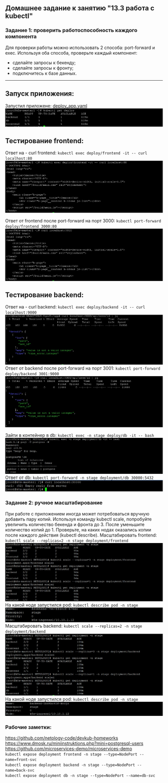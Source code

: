 ## Домашнее задание к занятию "13.3 работа с kubectl" </br>
### Задание 1: проверить работоспособность каждого компонента </br>
Для проверки работы можно использовать 2 способа: port-forward и exec. Используя оба способа, проверьте каждый компонент: </br>
* сделайте запросы к бекенду; </br>
* сделайте запросы к фронту; </br>
* подключитесь к базе данных. </br>
--------------------------------------------------------------
## Запуск приложения: </br>
Запустил приложене: [deploy_app.yaml](https://github.com/murzinvit/13.03_kubernetes_config_kubectl/blob/4df2fa1c427a9890efa560d56cc3a8025eb15f9e/deploy_app.yaml) </br>
![kubectl_get_depl](https://github.com/murzinvit/screen_1/blob/6230c64bc7d0beeb9857e02530fd3e783d0aa9cb/Kuber_deploy_app_last.jpg) </br>
## Тестирование frontend: </br>
Ответ на - curl frontend: `kubectl exec deploy/frontend -it -- curl localhost:80` </br>
![exec_frontend](https://github.com/murzinvit/screen_1/blob/89ff2d0c91b05822e5458604bae9a236e4e4feba/Kuber_curl_front_last.jpg) </br>

Ответ от frontend после port-forward на порт 3000: `kubectl port-forward deploy/frontend 3000:80`</br>
![Kuber_curl_list](https://github.com/murzinvit/screen_1/blob/0d839c304aa53215021b871e776f0ccd9151b5c3/Kuber_forward_front_last.jpg) </br>

## Тестирование backend: </br>
Ответ на - curl backend: `kubectl exec deploy/backend -it -- curl localhost:9000` </br>
![exec_backend](https://github.com/murzinvit/screen_1/blob/c7f5405f04459820f5373dc9d8114b4d70c374fc/Kuber_curl_backend_last.jpg) </br>
Ответ от backend после port-forward на порт 3001: `kubectl port-forward deploy/backend 3001:9000` </br>
![exec_backend_faild](https://github.com/murzinvit/screen_1/blob/0d839c304aa53215021b871e776f0ccd9151b5c3/Kuber_farward_backend_last.jpg) </br>

Зайти в контейнер в db: `kubectl exec -n stage deploy/db -it -- bash` </br>
![db_answer](https://github.com/murzinvit/screen/blob/eff71e5445754d45a38055080e995fcee2ccd349/Kuber_exec_postres_news.jpg) </br>
Ответ от db: `kubectl port-forward -n stage deployment/db 30000:5432`</br>
![Kuber_curl_postgres](https://github.com/murzinvit/screen/blob/eff71e5445754d45a38055080e995fcee2ccd349/Kuber_curl_postgres.jpg) </br>

### Задание 2: ручное масштабирование </br>
При работе с приложением иногда может потребоваться вручную добавить пару копий. Используя команду kubectl scale, попробуйте увеличить количество бекенда и фронта до 3. После уменьшите количество копий до 1. Проверьте, на каких нодах оказались копии после каждого действия (kubectl describe).
Масштабировать frontend: `kubectl scale --replicas=2 -n stage deployment/frontend` </br>
![scale_frontend](https://github.com/murzinvit/screen/blob/f7cca75d9fd7718eb6f937451c408dd6e0a673be/Kuber_scale_frontend.jpg) </br>
На какой ноде запустился pod: `kubectl describe pod -n stage`</br>
![run_in_ingress_node](https://github.com/murzinvit/screen/blob/114e58c86985191bbab70a7116f685a5df20c7ea/Kuber_run_in_ingress_node.jpg) </br>
Масштабировать backend: `kubectl scale --replicas=2 -n stage deployment/backend` </br>
![scale_frontend](https://github.com/murzinvit/screen/blob/6eda183769bc79136042f880a92282b51828066f/Kuber_scale_backend.jpg) </br>
На какой ноде запустился pod: `kubectl describe pod -n stage`</br>
![run_in_ingress_node](https://github.com/murzinvit/screen/blob/4411b02c777564d18ee03b2335e0e49abbdf3a45/Kuber_backend_run_in_ingress.jpg) </br>

### Рабочие заметки: </br>
https://github.com/netology-code/devkub-homeworks </br>
https://www.dmosk.ru/miniinstruktions.php?mini=postgresql-users </br>
https://github.com/microservices-demo/microservices-demo </br>
`kubectl expose deployment frontend -n stage --type=NodePort --name=front-svc` </br>
`kubectl expose deployment backend -n stage --type=NodePort --name=back-svc` </br>
`kubectl expose deployment db -n stage --type=NodePort --name=db-svc` </br>
